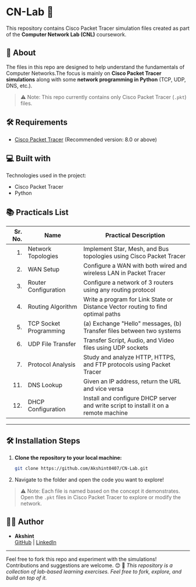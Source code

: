 # CN-Lab 🚀

This repository contains Cisco Packet Tracer simulation files created as part of the **Computer Network Lab (CNL)** coursework.

## 🧠 About

The files in this repo are designed to help understand the fundamentals of Computer Networks.The focus is mainly on **Cisco Packet Tracer simulations** along with some **network programming in Python** (TCP, UDP, DNS, etc.).

> ⚠️ Note: This repo currently contains only Cisco Packet Tracer (`.pkt`) files.

## 🛠 Requirements

- [Cisco Packet Tracer](https://www.netacad.com/courses/packet-tracer) (Recommended version: 8.0 or above)


<h2>💻 Built with</h2>

Technologies used in the project:

*   Cisco Packet Tracer
*   Python 

## 📚 Practicals List

| Sr. No. | Name                        | Practical Description |
|--------:|-----------------------------|------------------------|
| 1. | Network Topologies | Implement Star, Mesh, and Bus topologies using Cisco Packet Tracer |
| 2. | WAN Setup | Configure a WAN with both wired and wireless LAN in Packet Tracer |
| 3. | Router Configuration | Configure a network of 3 routers using any routing protocol |
| 4. | Routing Algorithm | Write a program for Link State or Distance Vector routing to find optimal paths |
| 5. | TCP Socket Programming | (a) Exchange "Hello" messages, (b) Transfer files between two systems |
| 6. | UDP File Transfer | Transfer Script, Audio, and Video files using UDP sockets |
| 7. | Protocol Analysis | Study and analyze HTTP, HTTPS, and FTP protocols using Packet Tracer |
| 11. | DNS Lookup | Given an IP address, return the URL and vice versa |
| 12. | DHCP Configuration | Install and configure DHCP server and write script to install it on a remote machine |

---

## 🛠️ Installation Steps

1. **Clone the repository to your local machine:**

   ```bash
   git clone https://github.com/Akshint0407/CN-Lab.git

2. Navigate to the folder and open the code you want to explore!

> ⚠️ Note: Each file is named based on the concept it demonstrates. Open the `.pkt` files in Cisco Packet Tracer to explore or modify the network.

## 👨‍💻 Author

- **Akshint**  
  [GitHub](https://github.com/your-username) | [LinkedIn](https://linkedin.com/in/your-profile)

---

Feel free to fork this repo and experiment with the simulations! Contributions and suggestions are welcome. 😊
📌 _This repository is a collection of lab-based learning exercises. Feel free to fork, explore, and build on top of it._
